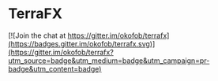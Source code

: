 # TerraFX

[![Join the chat at https://gitter.im/okofob/terrafx](https://badges.gitter.im/okofob/terrafx.svg)](https://gitter.im/okofob/terrafx?utm_source=badge&utm_medium=badge&utm_campaign=pr-badge&utm_content=badge)
